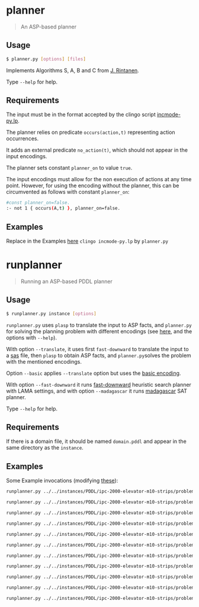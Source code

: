 # planner
> An ASP-based planner

## Usage
```bash
$ planner.py [options] [files]
```
Implements Algorithms S, A, B and C from [J. Rintanen](https://users.ics.aalto.fi/rintanen/jussi/satplan.html). 

Type ``--help`` for help.

## Requirements
The input must be in the format accepted by the clingo script [incmode-py.lp](https://github.com/potassco/clingo/blob/master/examples/clingo/iclingo/incmode-py.lp).

The planner relies on predicate `occurs(action,t)` representing action occurrences.

It adds an external predicate `no_action(t)`, which should not appear in the input encodings.

The planner sets constant `planner_on` to value `true`.

The input encodings must allow for the non execution of actions at any time point.
However, for using the encoding without the planner, 
this can be circumvented as follows with constant `planner_on`:
```bash
#const planner_on=false.
:- not 1 { occurs(A,t) }, planner_on=false.
```

## Examples
Replace in the Examples [here](https://github.com/potassco/plasp/blob/master/encodings/strips/README.md) `clingo incmode-py.lp` by `planner.py`




# runplanner
> Running an ASP-based PDDL planner

## Usage
```bash
$ runplanner.py instance [options]
```

`runplanner.py` uses `plasp` to translate the input to ASP facts, 
and `planner.py` for solving the planning problem with different encodings (see [here](https://github.com/potassco/plasp/blob/master/encodings/strips/README.md), and the options with `--help`).

With option `--translate`, it uses first `fast-downward` to translate the input to a [sas](http://www.fast-downward.org/TranslatorOutputFormat) file, 
then `plasp` to obtain ASP facts, and `planner.py`solves the problem with the mentioned encodings.

Option `--basic` applies `--translate` option but uses the [basic encoding](https://github.com/javier-romero/plasp/blob/master/encodings/planner/basic.lp).

With option `--fast-downward` it runs [fast-downward](http://www.fast-downward.org/) heuristic search planner with LAMA settings, 
and with option `--madagascar` it runs [madagascar](https://users.ics.aalto.fi/rintanen/jussi/satplan.html) SAT planner.

Type ``--help`` for help.

## Requirements
If there is a domain file, it should be named `domain.pddl` and appear in the same directory as the `instance`.

## Examples
Some Example invocations (modifying [these](https://github.com/potassco/plasp/blob/master/encodings/strips/README.md)):
```bash
runplanner.py ../../instances/PDDL/ipc-2000-elevator-m10-strips/problem-04-00.pddl 

runplanner.py ../../instances/PDDL/ipc-2000-elevator-m10-strips/problem-04-00.pddl --closure=0

runplanner.py ../../instances/PDDL/ipc-2000-elevator-m10-strips/problem-04-00.pddl --closure=1

runplanner.py ../../instances/PDDL/ipc-2000-elevator-m10-strips/problem-04-00.pddl --closure=2

runplanner.py ../../instances/PDDL/ipc-2000-elevator-m10-strips/problem-04-00.pddl --parallel=1

runplanner.py ../../instances/PDDL/ipc-2000-elevator-m10-strips/problem-04-00.pddl --parallel=2

runplanner.py ../../instances/PDDL/ipc-2000-elevator-m10-strips/problem-04-00.pddl --parallel=1 --redundancy

runplanner.py ../../instances/PDDL/ipc-2000-elevator-m10-strips/problem-04-00.pddl --parallel=2 --redundancy

runplanner.py ../../instances/PDDL/ipc-2000-elevator-m10-strips/problem-04-00.pddl --postprocess

runplanner.py ../../instances/PDDL/ipc-2000-elevator-m10-strips/problem-04-00.pddl --parallel=1 --postprocess

runplanner.py ../../instances/PDDL/ipc-2000-elevator-m10-strips/problem-04-00.pddl --parallel=2 --postprocess
```

